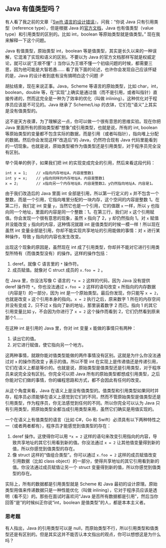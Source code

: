 ## Java 有值类型吗？

有人看了我之前的文章『[Swift 语言的设计错误](http://www.yinwang.org/blog-cn/2016/06/06/swift)』，问我：“你说 Java 只有引用类型（reference type），但是根据 Java 的[官方文档](http://docs.oracle.com/javase/tutorial/java/nutsandbolts/datatypes.html)，Java 也有值类型（value type）和引用类型的区别的。比如 int，boolean 等原始类型就是值类型。” 现在我来解释一下这个问题。

Java 有值类型，原始类型 int，boolean 等是值类型，其实是长久以来的一种误解，它混淆了实现和语义的区别。不要以为 Java 的官方文档那样写就是权威定论，就可以说“王垠不懂” :) 当你认为王垠不懂一个初级问题的时候，都需要三思，因为他可能是大智若愚…… 看了我下面的论述，也许你会发现自己应该怀疑的是，Java 的设计者到底有没有搞明白这个问题 :P

胡扯结束，现在来说正事。Java，Scheme 等语言的原始类型，比如 char，int，boolean，double 等，在“实现”上确实是通过值（而不是引用，或者叫指针）直接传递的，然而这完全是一种为了效率的优化（叫做 inlining）。这种优化对于程序员应该是不可见的。Java 继承了 Scheme/Lisp 的衣钵，它们在“语义”上其实是没有值类型的。

这不是天方夜谭，为了理解这一点，你可以做一个很有意思的思维实验。现在你把 Java 里面所有的原始类型都“想象”成引用类型，也就是说，所有的 int, boolean 等原始类型的变量都不包含实际的数据，而是引用（或者叫指针），指向堆上分配的数据。然后你会发现这样“改造后”的 Java，仍然符合现有 Java 代码里能看到的一切现象。也就是说，原始类型被作为值类型还是引用类型，对于程序员完全没有区别。

举个简单的例子，如果我们把 int 的实现变成完全的引用，然后来看这段代码：

<div class="highlighter-rouge">

    int x = 1;    // x指向内存地址A，内容是整数1
    int y = x;    // y指向同样的内存地址A，内容是整数1
    x = 2;        // x指向另一个内存地址B，内容是整数2。y仍然指向地址A，内容是1。

</div>

由于我们改造后的 Java 里面 int 全部是引用，所以第一行定义的 `x` 并不包含一个整数，而是一个引用，它指向堆里分配的一块内存，这个空间的内容是整数 1。在第二行，我们定 int 变量 `y`，当然它也是一个引用，它的值跟 `x` 一样，所以 `y` 也指向同一个地址，里面的内容是同一个整数：1。在第三行，我们对 `x` 这个引用赋值。你会发现一个很有意思的现象，虽然 `x` 指向了 2，`y` 却仍然指向 1。对 `x` 赋值并没能改变 `y` 指向的内容，这种情况就跟 int 是值类型的时候一模一样！所以现在虽然 int 变量全部是引用，你却不能实现共享地址的引用能做的事情：对 `x` 进行某种操作，导致 `y` 指向的内容也发生改变。

出现这个现象的原因是，虽然现在 int 成了引用类型，你却并不能对它进行引用类型所特有（而值类型没有）的操作。这样的操作包括：

1.  deref。就像 C 语言里的 `*` 操作符。
2.  成员赋值。就像对 C struct 成员的 `x.foo = 2` 。

在 Java 里，你没法写像 C 语言的 `*x = 2` 这样的代码，因为 Java 没有提供 deref 操作符 `*`。你也没法通过 `x.foo = 2` 这样的语句改变 `x` 所指向的内存数据（内容是1）的一部分，因为 int 是一个原始类型。最后你发现，你只能写 `x = 2`，也就是改变 `x` 这个引用本身的指向。`x = 2` 执行之后，原来数字 1 所在的内存空间并没有变成 2，只不过 x 指向了新的地址，那里装着数字 2 而已。指向 1 的其它引用变量比如 `y`，不会因为你进行了 `x = 2` 这个操作而看到 2，它们仍然看到原来那个1……

在这种 int 是引用的 Java 里，你对 int 变量 `x` 能做的事情只有两种：

1.  读出它的值。
2.  对它进行赋值，使它指向另一个地方。

这两种事情，就跟你能对值类型能做的两件事情没有区别。这就是为什么你没法通过对 `x` 的操作而改变 `y` 表示的值。所以不管 int 在实现上是传递值还是传递引用，它们在语义上都是等价的。也就是说，原始类型是值类型还是引用类型，对于程序员来说完全没有区别。你完全可以把 Java 所有的原始类型都想成引用类型，之后你能对它们做的事情，你的编程思路和方式，都不会因此有任何的改变。

从这个角度来看，Java 在语义上是没有值类型的。值类型和引用类型如果同时并存，程序员必须能够在语义上感觉到它们的不同，然而不管原始类型是值类型还是引用类型，作为程序员，你无法感觉到任何的不同。所以你完全可以认为 Java 只有引用类型，把原始类型全都当成引用类型来用，虽然它们确实是用值实现的。

一个在语义上有值类型的语言（比如 C#，Go 和 Swift）必须具有以下两种特性之一（或者两者都有），程序员才能感觉到值类型的存在：

1.  deref 操作。这使得你可以用 `*x = 2` 这样的语句来改变引用指向的内容，导致共享地址的其它引用看到新的值。你没法通过 `x = 2` 让其他值变量得到新的值，所以你感觉到值类型的存在。
2.  像 struct 这样的“值组合类型”。你可以通过 `x.foo = 2` 这样的成员赋值改变引用数据（比如 class object）的一部分，使得共享地址的其它引用看到新的值。你没法通过成员赋值让另一个 struct 变量得到新的值，所以你感觉到值类型的存在。

实际上，所有的数据都是引用类型就是 Scheme 和 Java 最初的设计原理。原始类型用值来传递数据只是一种性能优化（叫做 inlining），它对于程序员应该是透明（看不见）的。那些在面试时喜欢问“Java 是否所有数据都是引用”，然后当你回答“是”的时候纠正你说“int，boolean 是值类型”的人，都是本本主义者。

### 思考题

有人指出，Java 的引用类型可以是 null，而原始类型不行，所以引用类型和值类型还是有区别的。但是其实这并不能否认本文指出的观点，你可以想想这是为什么吗？
